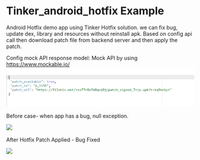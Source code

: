 # Tinker_android_hotfix Example
Android Hotfix demo app using Tinker Hotfix solution. we can fix bug, update dex, library and resources without reinstall apk.
Based on config api call
then download patch file from backend server and then apply the patch.

Config mock API response model:
Mock API by using https://www.mockable.io/
![](config_response.PNG)

Before case- when app has a bug, null exception.

![](20191110_025058.gif)

After Hotfix Patch Applied - Bug Fixed 

![](20191110_024810.gif)
